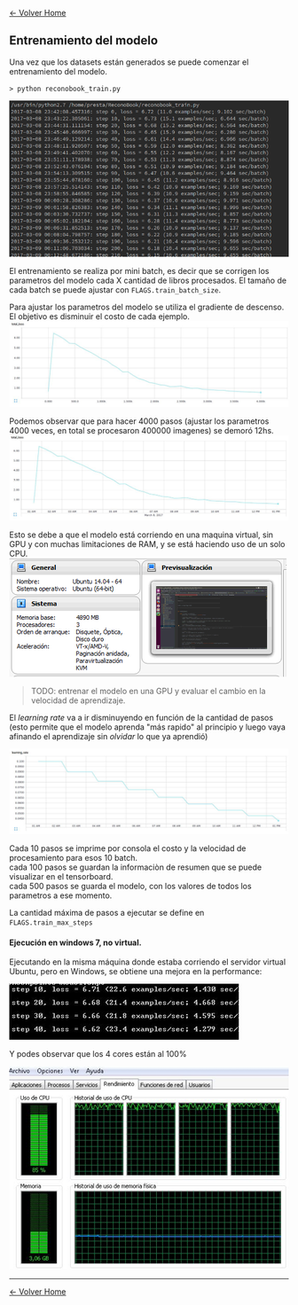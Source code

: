 [<- Volver Home](../README.md)  

## Entrenamiento del modelo

Una vez que los datasets están generados se puede comenzar el entrenamiento del modelo.

```shell
> python reconobook_train.py
```

![Entrenamiento](./img/entrenamiento5.png "Entrenamiento")  


El entrenamiento se realiza por mini batch, es decir que se corrigen los parametros del modelo cada X cantidad de libros procesados. El tamaño de cada batch se puede ajustar con `FLAGS.train_batch_size`.

Para ajustar los parametros del modelo se utiliza el gradiente de descenso. El objetivo es disminuir el costo de cada ejemplo.  
![Entrenamiento](./img/entrenamiento2.jpg "Entrenamiento")  

Podemos observar que para hacer 4000 pasos (ajustar los parametros 4000 veces, en total se procesaron 400000 imagenes) se demoró 12hs.  
![Entrenamiento](./img/entrenamiento1.jpg "Entrenamiento")  

Esto se debe a que el modelo está corriendo en una maquina virtual, sin GPU y con muchas limitaciones de RAM, y se está haciendo uso de un solo CPU.  
![Entrenamiento](./img/entrenamiento4.png "Entrenamiento")  

> TODO: entrenar el modelo en una GPU y evaluar el cambio en la velocidad de aprendizaje. 

El *learning rate* va a ir disminuyendo en función de la cantidad de pasos (esto permite que el modelo aprenda "más rapido" al principio y luego vaya afinando el aprendizaje sin *olvidar* lo que ya aprendió)

![Entrenamiento](./img/entrenamiento3.jpg "Entrenamiento")  


Cada 10 pasos se imprime por consola el costo y la velocidad de procesamiento para esos 10 batch.  
cada 100 pasos se guardan la informaciòn de resumen que se puede visualizar en el tensorboard.  
cada 500 pasos se guarda el modelo, con los valores de todos los parametros a ese momento.  

La cantidad máxima de pasos a ejecutar se define en `FLAGS.train_max_steps`

#### Ejecución en windows 7, no virtual.

Ejecutando en la misma máquina donde estaba corriendo el servidor virtual Ubuntu, pero en Windows, se obtiene una mejora en la performance:  

![Entrenamiento](./img/entrenamiento5.jpg "Entrenamiento")    

Y podes observar que los 4 cores están al 100%

![Entrenamiento](./img/entrenamiento6.jpg "Entrenamiento")    

***
[<- Volver Home](../README.md)
